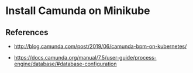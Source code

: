 # Install Camunda on Minikube


## References

- <http://blog.camunda.com/post/2019/06/camunda-bpm-on-kubernetes/>

- <https://docs.camunda.org/manual/7.5/user-guide/process-engine/database/#database-configuration>